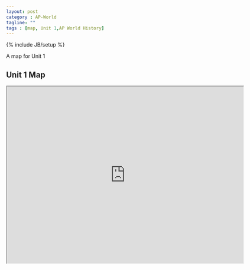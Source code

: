 ```yaml
---
layout: post
category : AP-World
tagline: ""
tags : [map, Unit 1,AP World History]
---
```

{% include JB/setup %}

A map for Unit 1

<!--more-->
## Unit 1 Map

<iframe src="https://www.google.com/maps/d/u/0/embed?mid=zPFhBwC3mfx0.kCBDq6e-fhs8" width="640" height="480"></iframe>
